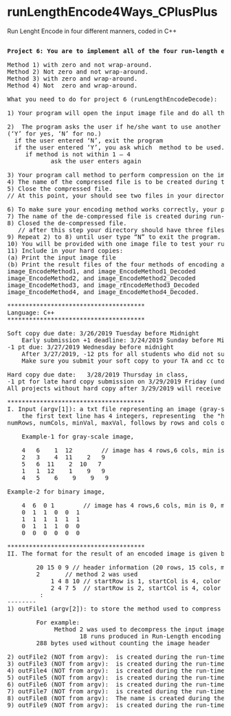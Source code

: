 # runLengthEncode4Ways_CPlusPlus
Run Lenght Encode in four different manners, coded in C++

<pre>

<b>Project 6: You are to implement all of the four run-length encoding and decoding methods taught in class in this project:</b>

Method 1) with zero and not wrap-around. 
Method 2) Not zero and not wrap-around. 
Method 3) with zero and wrap-around.  
Method 4) Not  zero and wrap-around. 

What you need to do for project 6 (runLengthEncodeDecode):

1) Your program will open the input image file and do all the initialization.

2)  The program asks the user if he/she want to use another method to compress the file:
(‘Y’ for yes, ‘N’ for no.)
  if the user entered ‘N’, exit the program
  if the user entered ‘Y’, you ask which  method to be used.
	 if method is not within 1 – 4
	    	ask the user enters again

3) Your program call method to perform compression on the image file and outputs the result to a text file.  
4) The name of the compressed file is to be created during the run-time of your program, using the original file name with an extension “ _EncodeMethodN,”  where N is the method number in which the user entered. For example, if the name of the original image is “image”,  and N is 3 then the name of the compressed file should be “image_EncodeMethod3”.   (This can be done simply using string concatenation.) 
5) Close the compressed file.
// At this point, your should see two files in your directory: image, and image_EncodeMethod3.

6) To make sure your encoding method works correctly, your program will open the compressed file (after it is closed) and your program will call runLengthDecode method3 to perform the de-compression.  Your program outputs the de-compressed result to a text file.  (If your program works correctly, this file should be the same as the original input image file.)
7) The name of the de-compressed file is created during run-time, using the name of encoded file with an extension “_Decoded”. For example, if the name of the encode file name is image_EncodeMethod3, then the name of the de-compressed file should be “image_EncodeMethod3_Decoded”.   
8) Closed the de-compressed file.
   // after this step your directory should have three files: image, image_EncodeMethod3, and image_EncodeMethod3_Decoded.
9) Repeat 2) to 8) until user type “N” to exit the program. // you should enter, 1, 2, 3 and 4 for encoding.
10) You will be provided with one image file to test your runLengthEncodeDecode program.
11) Include in your hard copies: 
(a) Print the input image file
(b) Print the result files of the four methods of encoding and decoding:
image_EncodeMethod1, and image_EncodeMethod1_Decoded
image_EncodeMethod2, and image_EncodeMethod2_Decoded
image_EncodeMethod3, and image_rEncodeMethod3_Decoded
image_EncodeMethod4, and image_EncodeMethod4_Decoded.

**************************************
Language: C++
**************************************

Soft copy due date: 3/26/2019 Tuesday before Midnight
	Early submission +1 deadline: 3/24/2019 Sunday before Midnight 
-1 pt due: 3/27/2019 Wednesday before midnight
	After 3/27/2019, -12 pts for all students who did not submit soft copy
	Make sure you submit your soft copy to your TA and cc to Dr. Phillips 

Hard copy due date:   3/28/2019 Thursday in class, 
-1 pt for late hard copy submission on 3/29/2019 Friday (under door A218).
All projects without hard copy after 3/29/2019 will receive 0 pts even you have submit soft copy on time and even if it works.

**************************************
I. Input (argv[1]): a txt file representing an image (gray-scale or binary), where 
	the first text line has 4 integers, representing  the "header" of the input image  	
numRows, numCols, minVal, maxVal, follows by rows and cols of  pixel values (integers).
   
	Example-1 for gray-scale image,
	
	4   6    1  12        // image has 4 rows,6 cols, min is 1, max is 12
	2   3    4  11    2   9
	5   6  11    2  10   7
	1   1  12    1    9   9
	4   5    6    9    9   9

Example-2 for binary image,
	
	4  6  0 1        // image has 4 rows,6 cols, min is 0, max is 1
	0  1  1  0  0  1
	1  1  1  1  1  1
	0  1  1  1  0  0
	0  0  0  0  0  0
   
**************************************
II. The format for the result of an encoded image is given below. 

		20 15 0 9 // header information (20 rows, 15 cols, min is 0, max is 9)
		2	    // method 2 was used		
    		1 4 8 10 // startRow is 1, startCol is 4, color is 8, 10 pixels long
    		2 4 7 5  // startRow is 2, startCol is 4, color is 7, 5 pixels long
   		 :
--------
1) outFile1 (argv[2]): to store the method used to compress the input, # of runs use in encoding and total bytes used.

		For example:
	  		 Method 2 was used to decompress the input image 
         	   		18 runs produced in Run-Length encoding
  		288 bytes used without counting the image header
           
2) outFile2 (NOT from argv):  is created during the run-time, to store EncodeMethod1.
3) outFile3 (NOT from argv):  is created during the run-time to store EncodeMethod1_Decoded.
4) outFile4 (NOT from argv):  is created during the run-time, to store EncodeMethod2.
5) outFile5 (NOT from argv):  is created during the run-time to store EncodeMethos2_Decoded.
6) outFile6 (NOT from argv):  is created during the run-time, to store EncodeMethod3.
7) outFile7 (NOT from argv):  is created during the run-time to store EncodeMethod3_Decoded.
8) outFile8 (NOT from argv):  The name is created during the run-time, to store EncodeMethod4.
9) outFile9 (NOT from argv):  is created during the run-time to store EncodeMethod4_Decoded.


</pre>
